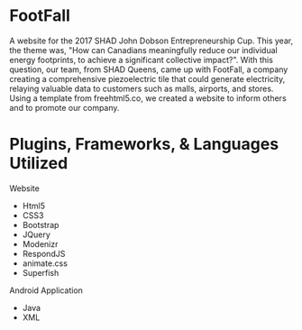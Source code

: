 # FootFall

A website for the 2017 SHAD John Dobson Entrepreneurship Cup. This year, the theme was, "How can Canadians meaningfully reduce our
individual energy footprints, to achieve a significant collective impact?". With this question, our team, from SHAD Queens, came up with FootFall, a company creating a comprehensive piezoelectric tile that could generate electricity, relaying valuable data to customers such as malls, airports, and stores. Using a template from freehtml5.co, we created a website to inform others and to promote our company. 

# Plugins, Frameworks, & Languages Utilized
Website
<ul>
    <li>Html5</li>
    <li>CSS3</li>
    <li>Bootstrap</li>
    <li>JQuery</li>
    <li>Modenizr</li>
    <li>RespondJS</li>
    <li>animate.css</li>
    <li>Superfish</li>
</ul>

Android Application
<ul>
    <li>Java</li>
    <li>XML</li>
</ul>
